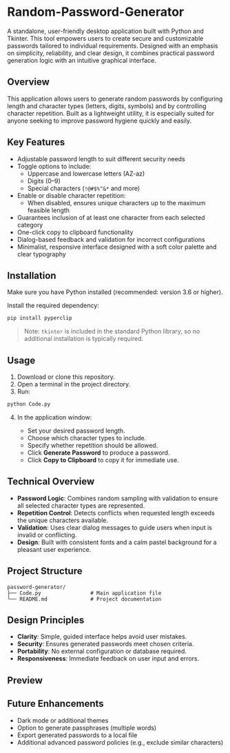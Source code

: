 # Random-Password-Generator

A standalone, user-friendly desktop application built with Python and Tkinter. This tool empowers users to create secure and customizable passwords tailored to individual requirements. Designed with an emphasis on simplicity, reliability, and clear design, it combines practical password generation logic with an intuitive graphical interface.

## Overview

This application allows users to generate random passwords by configuring length and character types (letters, digits, symbols) and by controlling character repetition. Built as a lightweight utility, it is especially suited for anyone seeking to improve password hygiene quickly and easily.

## Key Features

- Adjustable password length to suit different security needs
- Toggle options to include:
  - Uppercase and lowercase letters (AZ-az)
  - Digits (0–9)
  - Special characters (`!@#$%^&*` and more)
- Enable or disable character repetition:
  - When disabled, ensures unique characters up to the maximum feasible length
- Guarantees inclusion of at least one character from each selected category
- One-click copy to clipboard functionality
- Dialog-based feedback and validation for incorrect configurations
- Minimalist, responsive interface designed with a soft color palette and clear typography

## Installation

Make sure you have Python installed (recommended: version 3.6 or higher).

Install the required dependency:

```bash
pip install pyperclip
````

> Note: `tkinter` is included in the standard Python library, so no additional installation is typically required.

## Usage

1. Download or clone this repository.
2. Open a terminal in the project directory.
3. Run:

```bash
python Code.py
```

4. In the application window:

   * Set your desired password length.
   * Choose which character types to include.
   * Specify whether repetition should be allowed.
   * Click **Generate Password** to produce a password.
   * Click **Copy to Clipboard** to copy it for immediate use.

## Technical Overview

* **Password Logic**: Combines random sampling with validation to ensure all selected character types are represented.
* **Repetition Control**: Detects conflicts when requested length exceeds the unique characters available.
* **Validation**: Uses clear dialog messages to guide users when input is invalid or conflicting.
* **Design**: Built with consistent fonts and a calm pastel background for a pleasant user experience.

## Project Structure

```plaintext
password-generator/
├── Code.py                # Main application file
└── README.md              # Project documentation
```

## Design Principles

* **Clarity**: Simple, guided interface helps avoid user mistakes.
* **Security**: Ensures generated passwords meet chosen criteria.
* **Portability**: No external configuration or database required.
* **Responsiveness**: Immediate feedback on user input and errors.

## Preview


## Future Enhancements

* Dark mode or additional themes
* Option to generate passphrases (multiple words)
* Export generated passwords to a local file
* Additional advanced password policies (e.g., exclude similar characters)

